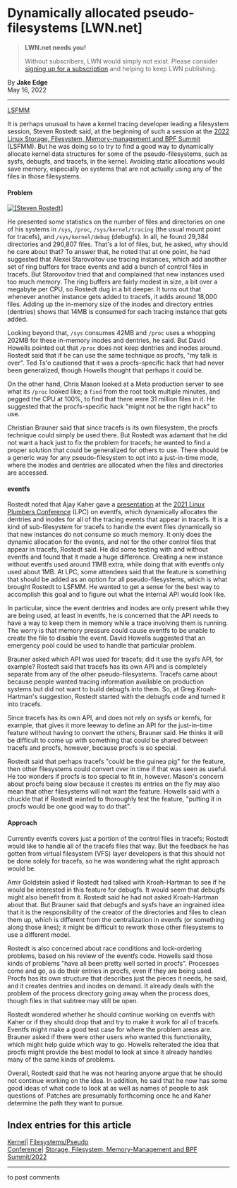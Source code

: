 # Dynamically allocated pseudo-filesystems [LWN.net]

> **LWN.net needs you!**
> 
> Without subscribers, LWN would simply not exist. Please consider [signing up for a subscription](/Promo/nst-nag2/subscribe) and helping to keep LWN publishing. 

By **Jake Edge**  
May 16, 2022 

* * *

[LSFMM](/Articles/lsfmm2022/)

It is perhaps unusual to have a kernel tracing developer leading a filesystem session, Steven Rostedt said, at the beginning of such a session at the [2022 Linux Storage, Filesystem, Memory-management and BPF Summit](https://events.linuxfoundation.org/lsfmm/) (LSFMM). But he was doing so to try to find a good way to dynamically allocate kernel data structures for some of the pseudo-filesystems, such as sysfs, debugfs, and tracefs, in the kernel. Avoiding static allocations would save memory, especially on systems that are not actually using any of the files in those filesystems. 

#### Problem

[ ![\[Steven Rostedt\]](https://static.lwn.net/images/2022/lsfmm-rostedt-sm.png) ](/Articles/895267/)

He presented some statistics on the number of files and directories on one of his systems in `/sys`, `/proc`, `/sys/kernel/tracing` (the usual mount point for tracefs), and `/sys/kernel/debug` (debugfs). In all, he found 29,384 directories and 290,807 files. That's a lot of files, but, he asked, why should he care about that? To answer that, he noted that at one point, he had suggested that Alexei Starovoitov use tracing instances, which add another set of ring buffers for trace events and add a bunch of control files in tracefs. But Starovoitov tried that and complained that new instances used too much memory. The ring buffers are fairly modest in size, a bit over a megabyte per CPU, so Rostedt dug in a bit deeper. It turns out that whenever another instance gets added to tracefs, it adds around 18,000 files. Adding up the in-memory size of the inodes and directory entries (dentries) shows that 14MB is consumed for each tracing instance that gets added. 

Looking beyond that, `/sys` consumes 42MB and `/proc` uses a whopping 202MB for these in-memory inodes and dentries, he said. But David Howells pointed out that `/proc` does not keep dentries and inodes around. Rostedt said that if he can use the same technique as procfs, "my talk is over". Ted Ts'o cautioned that it was a procfs-specific hack that had never been generalized, though Howells thought that perhaps it could be. 

On the other hand, Chris Mason looked at a Meta production server to see what its `/proc` looked like; a `find` from the root took multiple minutes, and pegged the CPU at 100%, to find that there were 31 million files in it. He suggested that the procfs-specific hack "might not be the right hack" to use. 

Christian Brauner said that since tracefs is its own filesystem, the procfs technique could simply be used there. But Rostedt was adamant that he did not want a hack just to fix the problem for tracefs; he wanted to find a proper solution that could be generalized for others to use. There should be a generic way for any pseudo-filesystem to opt into a just-in-time mode, where the inodes and dentries are allocated when the files and directories are accessed. 

#### eventfs

Rostedt noted that Ajay Kaher gave a [presentation](https://lpc.events/event/11/contributions/1085/) at the [2021 Linux Plumbers Conference](https://lpc.events/event/11/page/103-lpc-2021-overview) (LPC) on eventfs, which dynamically allocates the dentries and inodes for all of the tracing events that appear in tracefs. It is a kind of sub-filesystem for tracefs to handle the event files dynamically so that new instances do not consume so much memory. It only does the dynamic allocation for the events, and not for the other control files that appear in tracefs, Rostedt said. He did some testing with and without eventfs and found that it made a huge difference. Creating a new instance without eventfs used around 11MB extra, while doing that with eventfs only used about 1MB. At LPC, some attendees said that the feature is something that should be added as an option for all pseudo-filesystems, which is what brought Rostedt to LSFMM. He wanted to get a sense for the best way to accomplish this goal and to figure out what the internal API would look like. 

In particular, since the event dentries and inodes are only present while they are being used, at least in eventfs, he is concerned that the API needs to have a way to keep them in memory while a trace involving them is running. The worry is that memory pressure could cause eventfs to be unable to create the file to disable the event. David Howells suggested that an emergency pool could be used to handle that particular problem. 

Brauner asked which API was used for tracefs; did it use the sysfs API, for example? Rostedt said that tracefs has its own API and is completely separate from any of the other pseudo-filesystems. Tracefs came about because people wanted tracing information available on production systems but did not want to build debugfs into them. So, at Greg Kroah-Hartman's suggestion, Rostedt started with the debugfs code and turned it into tracefs. 

Since tracefs has its own API, and does not rely on sysfs or kernfs, for example, that gives it more leeway to define an API for the just-in-time feature without having to convert the others, Brauner said. He thinks it will be difficult to come up with something that could be shared between tracefs and procfs, however, because procfs is so special. 

Rostedt said that perhaps tracefs "could be the guinea pig" for the feature, then other filesystems could convert over in time if that was seen as useful. He too wonders if procfs is too special to fit in, however. Mason's concern about procfs being slow because it creates its entries on the fly may also mean that other filesystems will not want the feature. Howells said with a chuckle that if Rostedt wanted to thoroughly test the feature, "putting it in procfs would be one good way to do that". 

#### Approach

Currently eventfs covers just a portion of the control files in tracefs; Rostedt would like to handle all of the tracefs files that way. But the feedback he has gotten from virtual filesystem (VFS) layer developers is that this should not be done solely for tracefs, so he was wondering what the right approach would be. 

Amir Goldstein asked if Rostedt had talked with Kroah-Hartman to see if he would be interested in this feature for debugfs. It would seem that debugfs might also benefit from it. Rostedt said he had not asked Kroah-Hartman about that. But Brauner said that debugfs and sysfs have an ingrained idea that it is the responsibility of the creator of the directories and files to clean them up, which is different from the centralization in eventfs (or something along those lines); it might be difficult to rework those other filesystems to use a different model. 

Rostedt is also concerned about race conditions and lock-ordering problems, based on his review of the eventfs code. Howells said those kinds of problems "have all been pretty well sorted in procfs". Processes come and go, as do their entries in procfs, even if they are being used. Procfs has its own structure that describes just the pieces it needs, he said, and it creates dentries and inodes on demand. It already deals with the problem of the process directory going away when the process does, though files in that subtree may still be open. 

Rostedt wondered whether he should continue working on eventfs with Kaher or if they should drop that and try to make it work for all of tracefs. Eventfs might make a good test case for where the problem areas are. Brauner asked if there were other users who wanted this functionality, which might help guide which way to go. Howells reiterated the idea that procfs might provide the best model to look at since it already handles many of the same kinds of problems. 

Overall, Rostedt said that he was not hearing anyone argue that he should not continue working on the idea. In addition, he said that he now has some good ideas of what code to look at as well as names of people to ask questions of. Patches are presumably forthcoming once he and Kaher determine the path they want to pursue. 

  
Index entries for this article  
---  
[Kernel](/Kernel/Index)| [Filesystems/Pseudo](/Kernel/Index#Filesystems-Pseudo)  
[Conference](/Archives/ConferenceIndex/)| [Storage, Filesystem, Memory-Management and BPF Summit/2022](/Archives/ConferenceIndex/#Storage_Filesystem_Memory-Management_and_BPF_Summit-2022)  
  


* * *

to post comments 
